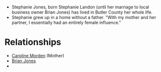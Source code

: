- Stephanie Jones, born Stephanie Landon (until her marriage to local business owner Brian Jones) has lived in Butler County her whole life.
- Stephanie grew up in a home without a father. "With my mother and her partner, I essentially had an entirely female influence."

# Relationships
- [Caroline Morden](../3.%20The%20Free%20Spirits/Caroline%20Morden.md) (Mother)
- [Brian Jones](../5.%20Spouses/Brian%20Jones.md)
- 
